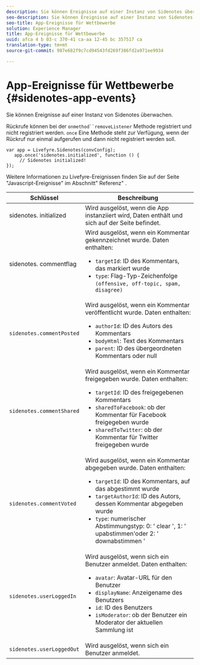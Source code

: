```yaml
---
description: Sie können Ereignisse auf einer Instanz von Sidenotes überwachen.
seo-description: Sie können Ereignisse auf einer Instanz von Sidenotes überwachen.
seo-title: App-Ereignisse für Wettbewerbe
solution: Experience Manager
title: App-Ereignisse für Wettbewerbe
uuid: afca 4 b 03-c 370-41 ca-aa 12-45 bc 357517 ca
translation-type: tm+mt
source-git-commit: 987e682f9c7cd94543fd269f386fd2a971ee9934

---
```



# App-Ereignisse für Wettbewerbe {#sidenotes-app-events}

Sie können Ereignisse auf einer Instanz von Sidenotes überwachen.

Rückrufe können bei der `onmethod``removeListener` Methode registriert und nicht registriert werden. `once` Eine Methode steht zur Verfügung, wenn der Rückruf nur einmal aufgerufen und dann nicht registriert werden soll.

```
var app = Livefyre.Sidenotes(convConfig); 
   app.once('sidenotes.initialized', function () { 
     // Sidenotes initialized!  
});
```

Weitere Informationen zu Livefyre-Ereignissen finden Sie auf der Seite "Javascript-Ereignisse" im Abschnitt" Referenz" .

| Schlüssel | Beschreibung |
|--- |--- |
| sidenotes. initialized | Wird ausgelöst, wenn die App instanziiert wird, Daten enthält und sich auf der Seite befindet. |
| sidenotes. commentflag | Wird ausgelöst, wenn ein Kommentar gekennzeichnet wurde. Daten enthalten: <br><ul><li>`targetId`: ID des Kommentars, das markiert wurde</li><li>`type`: Flag-Typ-Zeichenfolge `(offensive, off-topic, spam, disagree)`</li></ul> |
| `sidenotes.commentPosted` | Wird ausgelöst, wenn ein Kommentar veröffentlicht wurde. Daten enthalten: <br><ul><li> `authorId`: ID des Autors des Kommentars </li><li>`bodyHtml`: Text des Kommentars </li><li> `parent`: ID des übergeordneten Kommentars oder null</li></ul> |
| `sidenotes.commentShared` | Wird ausgelöst, wenn ein Kommentar freigegeben wurde. Daten enthalten: <br><ul><li>`targetId`: ID des freigegebenen Kommentars </li><li> `sharedToFacebook`: ob der Kommentar für Facebook freigegeben wurde </li><li>`sharedToTwitter`: ob der Kommentar für Twitter freigegeben wurde</li></ul> |
| `sidenotes.commentVoted` | Wird ausgelöst, wenn ein Kommentar abgegeben wurde. Daten enthalten: <br><ul><li>`targetId`: ID des Kommentars, auf das abgestimmt wurde </li><li> `targetAuthorId`: ID des Autors, dessen Kommentar abgegeben wurde</li><li> `type`: numerischer Abstimmungstyp: 0: ' clear ', 1: ' upabstimmen'oder 2: ' downabstimmen '</li></ul> |
| `sidenotes.userLoggedIn` | Wird ausgelöst, wenn sich ein Benutzer anmeldet. Daten enthalten: <br><ul><li>`avatar`: Avatar-URL für den Benutzer </li><li>`displayName`: Anzeigename des Benutzers</li><li>`id`: ID des Benutzers</li><li> `isModerator`: ob der Benutzer ein Moderator der aktuellen Sammlung ist</li></ul> |
| `sidenotes.userLoggedOut` | Wird ausgelöst, wenn sich ein Benutzer anmeldet. |
